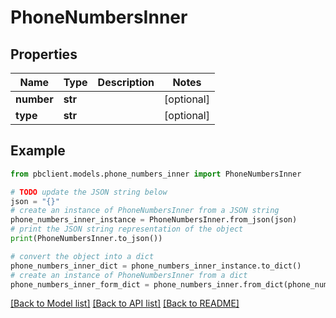 # PhoneNumbersInner


## Properties

Name | Type | Description | Notes
------------ | ------------- | ------------- | -------------
**number** | **str** |  | [optional] 
**type** | **str** |  | [optional] 

## Example

```python
from pbclient.models.phone_numbers_inner import PhoneNumbersInner

# TODO update the JSON string below
json = "{}"
# create an instance of PhoneNumbersInner from a JSON string
phone_numbers_inner_instance = PhoneNumbersInner.from_json(json)
# print the JSON string representation of the object
print(PhoneNumbersInner.to_json())

# convert the object into a dict
phone_numbers_inner_dict = phone_numbers_inner_instance.to_dict()
# create an instance of PhoneNumbersInner from a dict
phone_numbers_inner_form_dict = phone_numbers_inner.from_dict(phone_numbers_inner_dict)
```
[[Back to Model list]](../README.md#documentation-for-models) [[Back to API list]](../README.md#documentation-for-api-endpoints) [[Back to README]](../README.md)


